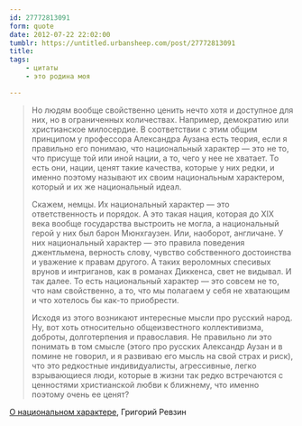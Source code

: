 ```yaml
---
id: 27772813091
form: quote
date: 2012-07-22 22:02:00
tumblr: https://untitled.urbansheep.com/post/27772813091
title: 
tags:
    - цитаты
    - это родина моя

---
```


<blockquote>
<p>Но людям вообще свойственно ценить нечто хотя и доступное для них, но в ограниченных количествах. Например, демократию или христианское милосердие. В соответствии с этим общим принципом у профессора Александра Аузана есть теория, если я правильно его понимаю, что национальный характер — это не то, что присуще той или иной нации, а то, чего у нее не хватает. То есть они, нации, ценят такие качества, которые у них редки, и именно поэтому называют их своим национальным характером, который и их же национальный идеал.</p>

<p>Скажем, немцы. Их национальный характер — это ответственность и порядок. А это такая нация, которая до XIX века вообще государства выстроить не могла, а национальный герой у них был барон Мюнхгаузен. Или, наоборот, англичане. У них национальный характер — это правила поведения джентльмена, верность слову, чувство собственного достоинства и уважение к правам другого. А таких вероломных спесивых врунов и интриганов, как в романах Диккенса, свет не видывал. И так далее. То есть национальный характер — это совсем не то, что нам свойственно, а то, что мы полагаем у себя не хватающим и что хотелось бы как-то приобрести.</p>

<p>Исходя из этого возникают интересные мысли про русский народ. Ну, вот хоть относительно общеизвестного коллективизма, доброты, долготерпения и православия. Не правильно ли это понимать в том смысле (этого про русских Александр Аузан и в помине не говорил, и я развиваю его мысль на свой страх и риск), что это редкостные индивидуалисты, агрессивные, легко взрывающиеся люди, которые в жизни так редко встречаются с ценностями христианской любви к ближнему, что именно поэтому очень ее ценят?</p>
</blockquote>

<a href="http://kommersant.ru/doc/1967468">О национальном характере</a>, Григорий Ревзин
